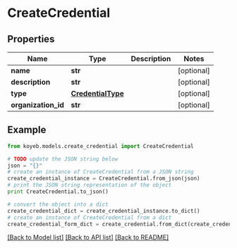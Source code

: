 # CreateCredential


## Properties
Name | Type | Description | Notes
------------ | ------------- | ------------- | -------------
**name** | **str** |  | [optional] 
**description** | **str** |  | [optional] 
**type** | [**CredentialType**](CredentialType.md) |  | [optional] 
**organization_id** | **str** |  | [optional] 

## Example

```python
from koyeb.models.create_credential import CreateCredential

# TODO update the JSON string below
json = "{}"
# create an instance of CreateCredential from a JSON string
create_credential_instance = CreateCredential.from_json(json)
# print the JSON string representation of the object
print CreateCredential.to_json()

# convert the object into a dict
create_credential_dict = create_credential_instance.to_dict()
# create an instance of CreateCredential from a dict
create_credential_form_dict = create_credential.from_dict(create_credential_dict)
```
[[Back to Model list]](../README.md#documentation-for-models) [[Back to API list]](../README.md#documentation-for-api-endpoints) [[Back to README]](../README.md)


